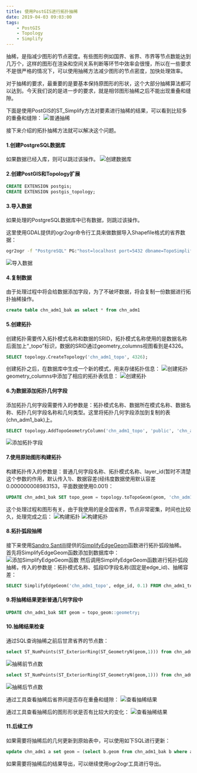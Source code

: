 ```yaml
---
title: 使用PostGIS进行拓扑抽稀
date: 2019-04-03 09:03:00
tags:
	- PostGIS
	- Topology
	- Simplify
---
```


抽稀，是指减少图形的节点密度。有些图形例如国界、省界、市界等节点数能达到几万个，这样的图形在渲染和空间关系判断等环节中效率会很慢，所以在一些要求不是很严格的情况下，可以使用抽稀方法减少图形的节点密度，加快处理效率。

对于抽稀的要求，最重要的是要基本保持原图形的形状，这个大部分抽稀算法都可以达到。今天我们说的是进一步的要求，就是相邻图形抽稀之后不能出现重叠和缝隙。

下面是使用PostGIS的ST_Simplify方法对要素进行抽稀的结果，可以看到比较多的重叠和缝隙：
![普通抽稀](postgistoposimplify/1.png)

接下来介绍的拓扑抽稀方法就可以解决这个问题。

#### 1.创建PostgreSQL数据库
如果数据已经入库，则可以跳过该操作。
![创建数据库](postgistoposimplify/2.png)

#### 2.创建PostGIS和Topology扩展
```sql
CREATE EXTENSION postgis;
CREATE EXTENSION postgis_topology;
```

#### 3.导入数据
如果处理的PostgreSQL数据库中已有数据，则跳过该操作。

这里使用GDAL提供的ogr2ogr命令行工具来做数据导入Shapefile格式的省界数据：
```bash
ogr2ogr -f "PostgreSQL" PG:"host=localhost port=5432 dbname=TopoSimplify user=postgres password=dlwy" /Users/paiconor/Downloads/拓扑抽稀效果/原始数据/CHN_adm1.shp -lco GEOMETRY_NAME=geom -lco FID=pk_uid -nlt PROMOTE_TO_MULTI -progress
```
![导入数据](postgistoposimplify/3.png)

#### 4.复制数据
由于处理过程中将会给数据添加字段，为了不破坏数据，将会复制一份数据进行拓扑抽稀操作。
```sql
create table chn_adm1_bak as select * from chn_adm1
```

#### 5.创建拓扑
创建拓扑需要传入拓扑模式名称和数据的SRID，拓扑模式名称使用的是数据名称后面加上“_topo”标识，数据的SRID通过geometry_columns视图看到是4326。
```sql
SELECT topology.CreateTopology('chn_adm1_topo', 4326);
```
创建拓扑之后，在数据库中生成一个新的模式，用来存储拓扑信息：
![创建拓扑](postgistoposimplify/4.png)
geometry_columns中添加了相应的拓扑表信息：
![创建拓扑](postgistoposimplify/5.png)

#### 6.为数据添加拓扑几何字段
添加拓扑几何字段需要传入的参数是：拓扑模式名称、数据所在模式名称、数据名称、拓扑几何字段名称和几何类型。这里将拓扑几何字段添加到复制的表(chn_adm1_bak)上。
```sql
SELECT topology.AddTopoGeometryColumn('chn_adm1_topo', 'public', 'chn_adm1_bak', 'topo_geom', 'MULTIPOLYGON');
```
![添加拓扑字段](postgistoposimplify/6.png)

#### 7.使用原始图形构建拓扑
构建拓扑传入的参数是：普通几何字段名称、拓扑模式名称、layer_id(暂时不清楚这个参数的作用，默认传入1)、数据容差(经纬度数据使用默认容差0.000000008983153，平面数据使用0.001)：
```sql
UPDATE chn_adm1_bak SET topo_geom = topology.toTopoGeom(geom, 'chn_adm1_topo', 1, 0.000000008983153);
```
这个处理过程和图形有关，由于我使用的是全国省界，节点非常密集，时间也比较久，处理完成之后：
![构建拓扑](postgistoposimplify/7.png)
![构建拓扑](postgistoposimplify/8.png)

#### 8.拓扑弧段抽稀
接下来使用[Sandro Santilli](http://strk.kbt.io/blog/2012/04/13/simplifying-a-map-layer-using-postgis-topology/)提供的[SimplifyEdgeGeom](https://gist.github.com/leplatrem/5729022)函数进行拓扑弧段抽稀。
首先将SimplifyEdgeGeom函数添加到数据库中：
![添加SimplifyEdgeGeom函数](postgistoposimplify/9.png)
然后调用SimplifyEdgeGeom函数进行拓扑弧段抽稀，传入的参数是：拓扑模式名称、弧段ID字段名称(固定是edge_id)、抽稀容差：
```sql
SELECT SimplifyEdgeGeom('chn_adm1_topo', edge_id, 0.1) FROM chn_adm1_topo.edge;
```

#### 9.将抽稀结果更新普通几何字段中
```sql
UPDATE chn_adm1_bak SET geom = topo_geom::geometry;
```

#### 10.抽稀结果检查
通过SQL查询抽稀之前后甘肃省界的节点数：
```sql
select ST_NumPoints(ST_ExteriorRing(ST_GeometryN(geom,1))) from chn_adm1 where name_1 = 'Gansu'
```
![抽稀前节点数](postgistoposimplify/10.png)
```sql
select ST_NumPoints(ST_ExteriorRing(ST_GeometryN(geom,1))) from chn_adm1_bak where name_1 = 'Gansu'
```
![抽稀后节点数](postgistoposimplify/11.png)

通过工具查看抽稀后省界间是否存在重叠和缝隙：
![查看抽稀结果](postgistoposimplify/12.png)

通过工具查看抽稀后的图形形状是否有比较大的变化：
![查看抽稀结果](postgistoposimplify/13.png)

#### 11.后续工作
如果需要将抽稀后的几何更新到原始表中，可以使用如下SQL进行更新：
```sql
update chn_adm1 a set geom = (select b.geom from chn_adm1_bak b where a.pk_uid = b.pk_uid);
```

如果需要将抽稀后的结果导出，可以继续使用ogr2ogr工具进行导出。
